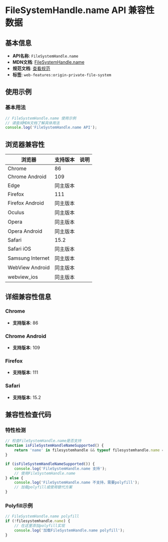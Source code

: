 # FileSystemHandle.name API 兼容性数据

## 基本信息

- **API名称**: `FileSystemHandle.name`
- **MDN文档**: [FileSystemHandle.name](https://developer.mozilla.org/docs/Web/API/FileSystemHandle/name)
- **规范文档**: [查看规范](https://fs.spec.whatwg.org/#ref-for-dom-filesystemhandle-name①)
- **标签**: `web-features:origin-private-file-system`

## 使用示例

### 基本用法

```javascript
// FileSystemHandle.name 使用示例
// 请查阅MDN文档了解具体用法
console.log('FileSystemHandle.name API');
```

## 浏览器兼容性

| 浏览器 | 支持版本 | 说明 |
|--------|----------|------|
| Chrome | 86 |  |
| Chrome Android | 109 |  |
| Edge | 同主版本 |  |
| Firefox | 111 |  |
| Firefox Android | 同主版本 |  |
| Oculus | 同主版本 |  |
| Opera | 同主版本 |  |
| Opera Android | 同主版本 |  |
| Safari | 15.2 |  |
| Safari iOS | 同主版本 |  |
| Samsung Internet | 同主版本 |  |
| WebView Android | 同主版本 |  |
| webview_ios | 同主版本 |  |

## 详细兼容性信息

### Chrome

- **支持版本**: 86

### Chrome Android

- **支持版本**: 109

### Firefox

- **支持版本**: 111

### Safari

- **支持版本**: 15.2

## 兼容性检查代码

### 特性检测

```javascript
// 检查FileSystemHandle.name是否支持
function isFileSystemHandleNameSupported() {
    return 'name' in filesystemhandle && typeof filesystemhandle.name === 'function';
}

if (isFileSystemHandleNameSupported()) {
    console.log('FileSystemHandle.name 支持');
    // 使用FileSystemHandle.name
} else {
    console.log('FileSystemHandle.name 不支持，需要polyfill');
    // 加载polyfill或使用替代方案
}
```

### Polyfill示例

```javascript
// FileSystemHandle.name polyfill
if (!filesystemhandle.name) {
    // 在这里添加polyfill实现
    console.log('加载FileSystemHandle.name polyfill');
}
```

